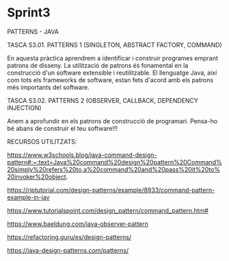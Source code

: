 # Sprint3

PATTERNS - JAVA

TASCA S3.01. PATTERNS 1 (SINGLETON, ABSTRACT FACTORY, COMMAND)

En aquesta pràctica aprendrem a identificar i construir programes emprant patrons de disseny. La utilització de patrons és fonamental en la construcció d'un software extensible i reutilitzable. El llenguatge Java, així com tots els frameworks de software, estan fets d'acord amb els patrons més importants del software.

TASCA S3.02. PATTERNS 2 (OBSERVER, CALLBACK, DEPENDENCY INJECTION)

Anem a aprofundir en els patrons de construcció de programari. Pensa-ho bé abans de construir el teu software!!!


RECURSOS UTILITZATS: 

https://www.w3schools.blog/java-command-design-pattern#:~:text=Java%20command%20design%20pattern%20Command%20simply%20refers%20to,a%20command%20and%20pass%20it%20to%20invoker%20object.

https://riptutorial.com/design-patterns/example/8933/command-pattern-example-in-jav

https://www.tutorialspoint.com/design_pattern/command_pattern.htm#

https://www.baeldung.com/java-observer-pattern

https://refactoring.guru/es/design-patterns/

https://java-design-patterns.com/patterns/
